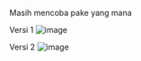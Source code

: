 Masih mencoba pake yang mana

Versi 1
![image](https://github.com/user-attachments/assets/d87682ec-c9fc-4df3-abbc-7fab45cab0ec)


Versi 2
![image](https://github.com/user-attachments/assets/cb648977-c20a-44b2-a3d1-de80127cc322)
